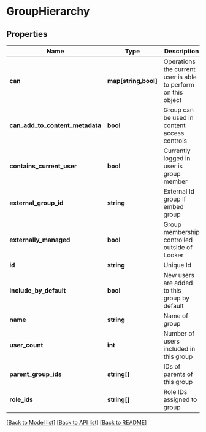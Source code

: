 # GroupHierarchy

## Properties
Name | Type | Description | Notes
------------ | ------------- | ------------- | -------------
**can** | **map[string,bool]** | Operations the current user is able to perform on this object | [optional] 
**can_add_to_content_metadata** | **bool** | Group can be used in content access controls | [optional] 
**contains_current_user** | **bool** | Currently logged in user is group member | [optional] 
**external_group_id** | **string** | External Id group if embed group | [optional] 
**externally_managed** | **bool** | Group membership controlled outside of Looker | [optional] 
**id** | **string** | Unique Id | [optional] 
**include_by_default** | **bool** | New users are added to this group by default | [optional] 
**name** | **string** | Name of group | [optional] 
**user_count** | **int** | Number of users included in this group | [optional] 
**parent_group_ids** | **string[]** | IDs of parents of this group | [optional] 
**role_ids** | **string[]** | Role IDs assigned to group | [optional] 

[[Back to Model list]](../README.md#documentation-for-models) [[Back to API list]](../README.md#documentation-for-api-endpoints) [[Back to README]](../README.md)


